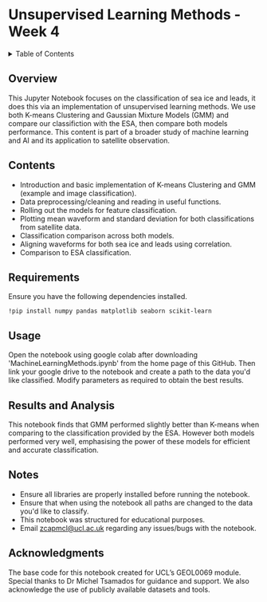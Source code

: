 # Unsupervised Learning Methods - Week 4

<!-- TABLE OF CONTENTS -->
<details>
  <summary>Table of Contents</summary>
  <ol>
    <li>
      <a href="#overview">Overview</a>
    </li>
    <li>
      <a href="#contents">Contents</a>
    </li>
    <li>
      <a href="#requirements">Requirements</a>
    </li>
    <li>
      <a href="#usage">Usage</a>
    </li>
    <li>
      <a href="#results-and-analysis">Results and Analysis</a>
    </li>
    <li>
      <a href="#notes">Notes</a>
    </li>
    <li>
      <a href="#acknowledgements">Acknowledgements</a>
    </li>
    </ol>
</details>


## Overview
This Jupyter Notebook focuses on the classification of sea ice and leads, it does this via an implementation of unsupervised learning methods. We use both K-means Clustering and Gaussian Mixture Models (GMM) and compare our classifiction with the ESA, then compare both models performance. This content is part of a broader study of machine learning and AI and its application to satellite observation.

## Contents
- Introduction and basic implementation of K-means Clustering and GMM (example and image classification).
- Data preprocessing/cleaning and reading in useful functions.
- Rolling out the models for feature classification.
- Plotting mean waveform and standard deviation for both classifications from satellite data.
- Classification comparison across both models.
- Aligning waveforms for both sea ice and leads using correlation.
- Comparison to ESA classification.

## Requirements
Ensure you have the following dependencies installed.
```
!pip install numpy pandas matplotlib seaborn scikit-learn
```

## Usage
Open the notebook using google colab after downloading 'MachineLearningMethods.ipynb' from the home page of this GitHub. Then link your google drive to the notebook and create a path to the data you'd like classified. Modify parameters as required to obtain the best results.

## Results and Analysis
This notebook finds that GMM performed slightly better than K-means when comparing to the classification provided by the ESA. However both models performed very well, emphasising the power of these models for efficient and accurate classification.

## Notes
- Ensure all libraries are properly installed before running the notebook.
- Ensure that when using the notebook all paths are changed to the data you'd like to classify.
- This notebook was structured for educational purposes.
- Email zcapmcl@ucl.ac.uk regarding any issues/bugs with the notebook.

## Acknowledgments
The base code for this notebook created for UCL’s GEOL0069 module. Special thanks to Dr Michel Tsamados for guidance and support. 
We also acknowledge the use of publicly available datasets and tools.

